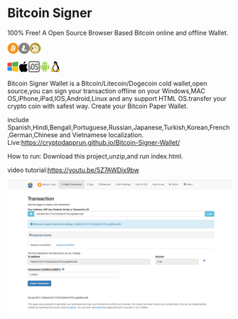 Bitcoin Signer
=======
100% Free!
A Open Source Browser Based Bitcoin online and offline Wallet.


<img src="images/Bitcoin.png?raw=true"><img src="images/Litecoin.png?raw=true"><img src="images/Dogecoin.png?raw=true">


<img src="images/windows.png?raw=true"><img src="images/macos.png?raw=true"><img src="images/ios.png?raw=true"><img src="images/android.png?raw=true"><img src="images/linux.png?raw=true">

Bitcoin Signer Wallet is a Bitcoin/Litecoin/Dogecoin cold wallet,open source,you can sign your transaction offline on your Windows,MAC OS,iPhone,iPad,IOS,Android,Linux and any support HTML OS.transfer your crypto coin with safest way.
Create your Bitcoin Paper Wallet.

include Spanish,Hindi,Bengali,Portuguese,Russian,Japanese,Turkish,Korean,French,German,Chinese and Vietnamese localization.
Live:https://cryptodapprun.github.io/Bitcoin-Signer-Wallet/

How to run:
Download this project,unzip,and run index.html.

video tutorial:https://youtu.be/5Z7AWDix9bw

<img src="https://github.com/CryptoDappRun/Bitcoin-Signer-Wallet/blob/main/screen.png?raw=true">
